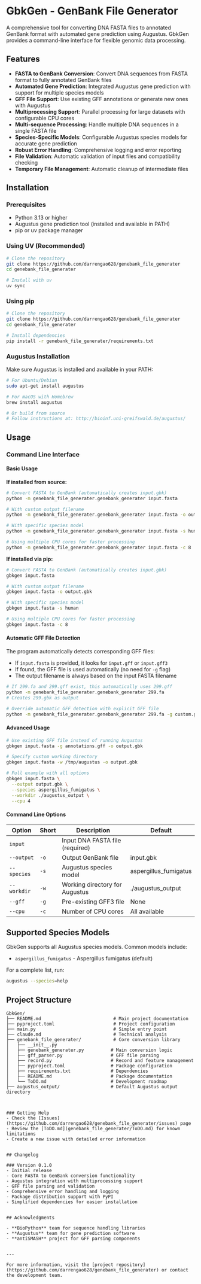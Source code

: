 # GbkGen - GenBank File Generator

A comprehensive tool for converting DNA FASTA files to annotated GenBank format with automated gene prediction using Augustus. GbkGen provides a command-line interface for flexible genomic data processing.

## Features

- **FASTA to GenBank Conversion**: Convert DNA sequences from FASTA format to fully annotated GenBank files
- **Automated Gene Prediction**: Integrated Augustus gene prediction with support for multiple species models
- **GFF File Support**: Use existing GFF annotations or generate new ones with Augustus
- **Multiprocessing Support**: Parallel processing for large datasets with configurable CPU cores
- **Multi-sequence Processing**: Handle multiple DNA sequences in a single FASTA file
- **Species-Specific Models**: Configurable Augustus species models for accurate gene prediction
- **Robust Error Handling**: Comprehensive logging and error reporting
- **File Validation**: Automatic validation of input files and compatibility checking
- **Temporary File Management**: Automatic cleanup of intermediate files

## Installation

### Prerequisites
- Python 3.13 or higher
- Augustus gene prediction tool (installed and available in PATH)
- pip or uv package manager

### Using UV (Recommended)
```bash
# Clone the repository
git clone https://github.com/darrengao628/genebank_file_generater
cd genebank_file_generater

# Install with uv
uv sync
```

### Using pip
```bash
# Clone the repository
git clone https://github.com/darrengao628/genebank_file_generater
cd genebank_file_generater

# Install dependencies
pip install -r genebank_file_generater/requirements.txt
```

### Augustus Installation
Make sure Augustus is installed and available in your PATH:

```bash
# For Ubuntu/Debian
sudo apt-get install augustus

# For macOS with Homebrew
brew install augustus

# Or build from source
# Follow instructions at: http://bioinf.uni-greifswald.de/augustus/
```

## Usage

### Command Line Interface

#### Basic Usage

**If installed from source:**
```bash
# Convert FASTA to GenBank (automatically creates input.gbk)
python -m genebank_file_generater.genebank_generater input.fasta

# With custom output filename
python -m genebank_file_generater.genebank_generater input.fasta -o output.gbk

# With specific species model
python -m genebank_file_generater.genebank_generater input.fasta -s human

# Using multiple CPU cores for faster processing
python -m genebank_file_generater.genebank_generater input.fasta -c 8
```

**If installed via pip:**
```bash
# Convert FASTA to GenBank (automatically creates input.gbk)
gbkgen input.fasta

# With custom output filename
gbkgen input.fasta -o output.gbk

# With specific species model
gbkgen input.fasta -s human

# Using multiple CPU cores for faster processing
gbkgen input.fasta -c 8
```

#### Automatic GFF File Detection
The program automatically detects corresponding GFF files:
- If `input.fasta` is provided, it looks for `input.gff` or `input.gff3`
- If found, the GFF file is used automatically (no need for `-g` flag)
- The output filename is always based on the input FASTA filename

```bash
# If 299.fa and 299.gff exist, this automatically uses 299.gff
python -m genebank_file_generater.genebank_generater 299.fa
# Creates 299.gbk as output

# Override automatic GFF detection with explicit GFF file
python -m genebank_file_generater.genebank_generater 299.fa -g custom.gff -o output.gbk
```

#### Advanced Usage
```bash
# Use existing GFF file instead of running Augustus
gbkgen input.fasta -g annotations.gff -o output.gbk

# Specify custom working directory
gbkgen input.fasta -w /tmp/augustus -o output.gbk

# Full example with all options
gbkgen input.fasta \
  --output output.gbk \
  --species aspergillus_fumigatus \
  --workdir ./augustus_output \
  --cpu 4
```

#### Command Line Options
| Option | Short | Description | Default |
|--------|-------|-------------|---------|
| `input` | | Input DNA FASTA file (required) | |
| `--output` | `-o` | Output GenBank file | input.gbk |
| `--species` | `-s` | Augustus species model | aspergillus_fumigatus |
| `--workdir` | `-w` | Working directory for Augustus | ./augustus_output |
| `--gff` | `-g` | Pre-existing GFF3 file | None |
| `--cpu` | `-c` | Number of CPU cores | All available |

## Supported Species Models

GbkGen supports all Augustus species models. Common models include:

- `aspergillus_fumigatus` - Aspergillus fumigatus (default)

For a complete list, run:
```bash
augustus --species=help
```

## Project Structure

```
GbkGen/
├── README.md                           # Main project documentation
├── pyproject.toml                      # Project configuration
├── main.py                             # Simple entry point
├── claude.md                           # Technical analysis
├── genebank_file_generater/            # Core conversion library
│   ├── __init__.py
│   ├── genebank_generater.py          # Main conversion logic
│   ├── gff_parser.py                  # GFF file parsing
│   ├── record.py                      # Record and feature management
│   ├── pyproject.toml                 # Package configuration
│   ├── requirements.txt               # Dependencies
│   ├── README.md                      # Package documentation
│   └── ToDO.md                        # Development roadmap
├── augustus_output/                   # Default Augustus output directory



### Getting Help
- Check the [Issues](https://github.com/darrengao628/genebank_file_generater/issues) page
- Review the [ToDO.md](genebank_file_generater/ToDO.md) for known limitations
- Create a new issue with detailed error information


## Changelog

### Version 0.1.0
- Initial release
- Core FASTA to GenBank conversion functionality
- Augustus integration with multiprocessing support
- GFF file parsing and validation
- Comprehensive error handling and logging
- Package distribution support with PyPI
- Simplified dependencies for easier installation


## Acknowledgments

- **BioPython** team for sequence handling libraries
- **Augustus** team for gene prediction software
- **antiSMASH** project for GFF parsing components


---

For more information, visit the [project repository](https://github.com/darrengao628/genebank_file_generater) or contact the development team.